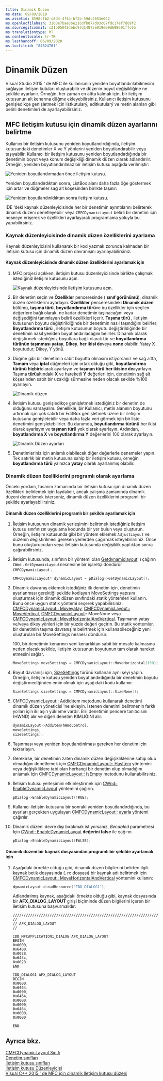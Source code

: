 ```yaml
---
title: Dinamik Düzen
ms.date: 09/09/2019
ms.assetid: 8598cfb2-c8d4-4f5a-bf2b-59dc4653e042
ms.openlocfilehash: 3108e7bae0be216dfb877d03c87fdc17ef7d69f2
ms.sourcegitcommit: c21b05042debc97d14875e019ee9d698691ffc0b
ms.translationtype: MT
ms.contentlocale: tr-TR
ms.lasthandoff: 06/09/2020
ms.locfileid: "84624761"
---
```

# <a name="dynamic-layout"></a>Dinamik Düzen

Visual Studio 2015 ' de MFC ile kullanıcının yeniden boyutlandırılabilmesini sağlayan iletişim kutuları oluşturabilir ve düzenin boyut değişikliğine ne şekilde ayarlanır. Örneğin, her zaman en altta kalmak için, bir iletişim kutusunun alt kenarına düğme ekleyebilirsiniz. Kullanıcı iletişim kutusunu genişledikçe genişletmek için listkutularý, editkutularý ve metin alanları gibi belirli denetimleri de ayarlayabilirsiniz.

## <a name="specifying-dynamic-layout-settings-for-an-mfc-dialog-box"></a>MFC iletişim kutusu için dinamik düzen ayarlarını belirtme

Kullanıcı bir iletişim kutusunu yeniden boyutlandırdığında, iletişim kutusundaki denetimler X ve Y yönlerini yeniden boyutlandırabilir veya taşıyabilir. Kullanıcı bir iletişim kutusunu yeniden boyutlandırdığında bir denetimin boyut veya konum değişikliği dinamik düzen olarak adlandırılır. Örneğin, yeniden boyutlandırılmaz bir iletişim kutusu aşağıda verilmiştir:

![Yeniden boyutlandırmadan önce iletişim kutusu.](../mfc/media/mfcdynamiclayout4.png "Yeniden boyutlandırmadan önce iletişim kutusu.")

Yeniden boyutlandırdıktan sonra, ListBox alanı daha fazla öğe göstermek için artar ve düğmeler sağ alt köşesinden birlikte taşınır:

![Yeniden boyutlandırıldıktan sonra iletişim kutusu.](../mfc/media/mfcdynamiclayout5.png "Yeniden boyutlandırıldıktan sonra iletişim kutusu.")

IDE 'deki kaynak düzenleyicisinde her bir denetimin ayrıntılarını belirterek dinamik düzeni denetleyebilir veya `CMFCDynamicLayout` belirli bir denetim için nesneye erişerek ve özellikleri ayarlayarak programlama yoluyla bu yapabilirsiniz.

### <a name="setting-dynamic-layout-properties-in-the-resource-editor"></a>Kaynak düzenleyicisinde dinamik düzen özelliklerini ayarlama

Kaynak düzenleyicisini kullanarak bir kod yazmak zorunda kalmadan bir iletişim kutusu için dinamik düzen davranışını ayarlayabilirsiniz.

#### <a name="to-set-dynamic-layout-properties-in-the-resource-editor"></a>Kaynak düzenleyicisinde dinamik düzen özelliklerini ayarlamak için

1. MFC projesi açıkken, iletişim kutusu düzenleyicisinde birlikte çalışmak istediğiniz iletişim kutusunu açın.

   ![Kaynak düzenleyicisinde iletişim kutusunu açın.](../mfc/media/mfcdynamiclayout3.png "Kaynak düzenleyicisinde iletişim kutusunu açın.")

1. Bir denetim seçin ve **Özellikler** penceresinde ( **sınıf görünümü**), dinamik düzen özelliklerini ayarlayın. **Özellikler** penceresindeki **Dinamik düzen** bölümü, **taşıma türü**, **boyutlandırma türü**ve bu özellikler için seçilen değerlere bağlı olarak, ne kadar denetimin taşınacağını veya değişediğini tanımlayan belirli özellikleri içerir. **Taşıma türü** , iletişim kutusunun boyutu değiştirildiğinde bir denetimin nasıl taşındığını belirler; **Boyutlandırma türü** , iletişim kutusunun boyutu değiştirildiğinde bir denetimin nasıl yeniden boyutlandırılacağını belirler. Dinamik olarak değiştirmek istediğiniz boyutlara bağlı olarak tür ve **boyutlandırma türünün** **taşınması** **yatay**, **Dikey**, **her ikisi de**veya **none** olabilir. Yatay X boyutudur; Dikey, Y yönü.

1. Düğme gibi bir denetimin sabit boyutta olmasını istiyorsanız ve sağ altta, **Tamam** veya **iptal** düğmeleri için ortak olduğu gibi, **boyutlandırma türünü** **hiçbiri**olarak ayarlayın ve **taşınan türü** **her ikisine de**ayarlayın. Taşıma **türü**altındaki **X** ve hareketli **Y** değerleri için, denetimin sağ alt köşesinden sabit bir uzaklığı sürmesine neden olacak şekilde %100 ayarlayın.

   ![Dinamik düzen](../mfc/media/mfcdynamiclayout1.png "Dinamik Düzen")

1. İletişim kutusu genişledikçe genişletmek istediğiniz bir denetim de olduğunu varsayalım. Genellikle, bir Kullanıcı, metin alanının boyutunu artırmak için çok satırlı bir EditBox genişletmek üzere bir iletişim kutusunu genişletebilir veya daha fazla veri görmek için bir liste denetimini genişletebilirler. Bu durumda, **boyutlandırma türünü** her ikisi olarak ayarlayın ve **taşınan türü** yok olarak ayarlayın. Ardından, **boyutlandırma X** ve **boyutlandırma Y** değerlerini 100 olarak ayarlayın.

   ![Dinamik Düzen ayarları](../mfc/media/mfcdynamiclayout2.png "Dinamik Düzen ayarları")

1. Denetimleriniz için anlamlı olabilecek diğer değerlerle denemeler yapın. Tek satırlık bir metin kutusuna sahip bir iletişim kutusu, örneğin **boyutlandırma türü** yalnızca **yatay** olarak ayarlanmış olabilir.

### <a name="setting-dynamic-layout-properties-programmatically"></a>Dinamik düzen özelliklerini programlı olarak ayarlama

Önceki yordam, tasarım zamanında bir iletişim kutusu için dinamik düzen özellikleri belirlemek için faydalıdır, ancak çalışma zamanında dinamik düzeni denetlemek isterseniz, dinamik düzen özelliklerini programlı bir şekilde ayarlayabilirsiniz.

#### <a name="to-set-dynamic-layout-properties-programmatically"></a>Dinamik düzen özelliklerini programlı bir şekilde ayarlamak için

1. İletişim kutusunun dinamik yerleşimini belirtmek istediğiniz iletişim kutusu sınıfınızın uygulama kodunda bir yer bulun veya oluşturun. Örneğin, iletişim kutusunda gibi bir yöntem eklemek `AdjustLayout` ve düzenin değiştirilmesi gereken yerlerden çağırmak isteyebilirsiniz. Önce bunu oluşturucudan veya iletişim kutusunda değişiklik yaptıktan sonra çağırabilirsiniz.

1. İletişim kutusunda, sınıfının bir yöntemi olan [Getdynamiclayout](reference/cwnd-class.md#getdynamiclayout)' ı çağırın `CWnd` . `GetDynamicLayout`nesnesine bir işaretçi döndürür `CMFCDynamicLayout` .

    ```cpp
    CMFCDynamicLayout* dynamicLayout = pDialog->GetDynamicLayout();
    ```

1. Dinamik davranış eklemek istediğiniz ilk denetim için, denetimin ayarlanması gerektiği şekilde kodlayan [MoveSettings](reference/cmfcdynamiclayout-class.md#movesettings_structure) yapısını oluşturmak için dinamik düzen sınıfındaki statik yöntemleri kullanın. Bunu önce uygun statik yöntemi seçerek yapabilirsiniz: [CMFCDynamicLayout:: Moveyatay](reference/cmfcdynamiclayout-class.md#movehorizontal), [CMFCDynamicLayout:: MoveVertical](reference/cmfcdynamiclayout-class.md#movevertical), [CMFCDynamicLayout](reference/cmfcdynamiclayout-class.md#movenone):: MoveNone veya [CMFCDynamicLayout:: MoveHorizontalAndVertical](reference/cmfcdynamiclayout-class.md#movehorizontalandvertical). Taşımanın yatay ve/veya dikey yönleri için bir yüzde değeri geçirin. Bu statik yöntemler, bir denetimin taşıma davranışını belirtmek için kullanabileceğiniz yeni oluşturulan bir MoveSettings nesnesi döndürür.

   100, bir denetimin kenarının yeni kenarlıktan sabit bir mesafe kalmasına neden olacak şekilde, iletişim kutusunun boyutunun tam olarak hareket etmesini sağlar.

    ```cpp
    MoveSettings moveSettings = CMFCDynamicLayout::MoveHorizontal(100);
    ```

1. Boyut davranışı için, [SizeSettings](reference/cmfcdynamiclayout-class.md#sizesettings_structure) türünü kullanan aynı şeyi yapın. Örneğin, iletişim kutusu yeniden boyutlandırdığında bir denetimin boyutu değiştirmediğinden emin olmak için aşağıdaki kodu kullanın:

    ```cpp
    SizeSettings sizeSettings = CMFCDynamicLayout::SizeNone();
    ```

1. [CMFCDynamicLayout:: Addidıtem](reference/cmfcdynamiclayout-class.md#additem) metodunu kullanarak denetimi dinamik düzen yöneticisi 'ne ekleyin. İstenen denetimi belirtmenin farklı yolları için iki aşırı yükleme vardır. Biri denetimin pencere tanıtıcısını (HWND) alır ve diğeri denetim KIMLIĞINI alır.

    ```cpp
    dynamicLayout->AddItem(hWndControl,
    moveSettings,
    sizeSettings);
    ```

1. Taşınması veya yeniden boyutlandırılması gereken her denetim için tekrarlayın.

1. Gerekirse, bir denetimin zaten dinamik düzen değişikliklerine sahip olup olmadığını denetlemek için [CMFCDynamicLayout:: HasItem](reference/cmfcdynamiclayout-class.md#hasitem) yöntemini veya değişikliklere tabi olan herhangi bir denetim olup olmadığını anlamak Için [CMFCDynamicLayout:: IsEmpty](reference/cmfcdynamiclayout-class.md#isempty) metodunu kullanabilirsiniz.

1. İletişim kutusu yerleşimini etkinleştirmek için [CWnd:: EnableDynamicLayout](reference/cwnd-class.md#enabledynamiclayout) yöntemini çağırın.

    ```cpp
    pDialog->EnableDynamicLayout(TRUE);
    ```

1. Kullanıcı iletişim kutusunu bir sonraki yeniden boyutlandırdığında, bu ayarları gerçekten uygulayan [CMFCDynamicLayout:: ayarla](reference/cmfcdynamiclayout-class.md#adjust) yöntemi çağırılır.

1. Dinamik düzeni devre dışı bırakmak istiyorsanız, *Benabled* parametresi Için [CWnd:: EnableDynamicLayout](reference/cwnd-class.md#enabledynamiclayout) **değerini false** ile çağırın.

    ```cpp
    pDialog->EnableDynamicLayout(FALSE);
    ```

#### <a name="to-set-the-dynamic-layout-programmatically-from-a-resource-file"></a>Dinamik düzeni bir kaynak dosyasından programlı bir şekilde ayarlamak için

1. Aşağıdaki örnekte olduğu gibi, dinamik düzen bilgilerini belirten ilgili kaynak betik dosyasında (. rc dosyası) bir kaynak adı belirtmek için [CMFCDynamicLayout:: MoveHorizontalAndVertical](reference/cmfcdynamiclayout-class.md#movehorizontalandvertical) yöntemini kullanın:

    ```cpp
    dynamicLayout->LoadResource("IDD_DIALOG1");
    ```

   Adlandırılmış kaynak, aşağıdaki örnekte olduğu gibi, kaynak dosyasında bir **AFX_DIALOG_LAYOUT** girişi biçiminde düzen bilgilerini içeren bir iletişim kutusuna başvurmalıdır:

    ```RC
    /////////////////////////////////////////////////////////////////////////////
    //
    // AFX_DIALOG_LAYOUT
    //

    IDD_MFCAPPLICATION1_DIALOG AFX_DIALOG_LAYOUT
    BEGIN
    0x0000,
    0x6400,
    0x0028,
    0x643c,
    0x0028
    END

    IDD_DIALOG1 AFX_DIALOG_LAYOUT
    BEGIN
    0x0000,
    0x6464,
    0x0000,
    0x6464,
    0x0000,
    0x0000,
    0x6464,
    0x0000,
    0x0000

    END
    ```

## <a name="see-also"></a>Ayrıca bkz.

[CMFCDynamicLayout Sınıfı](reference/cmfcdynamiclayout-class.md)<br/>
[Denetim sınıfları](control-classes.md)<br/>
[İletişim kutusu sınıfları](dialog-box-classes.md)<br/>
[İletişim kutusu Düzenleyicisi](../windows/dialog-editor.md)<br/>
[Visual C++ 2015 ' de MFC için dinamik Iletişim kutusu düzeni](https://mariusbancila.ro/blog/2015/07/27/dynamic-dialog-layout-for-mfc-in-visual-c-2015/)
